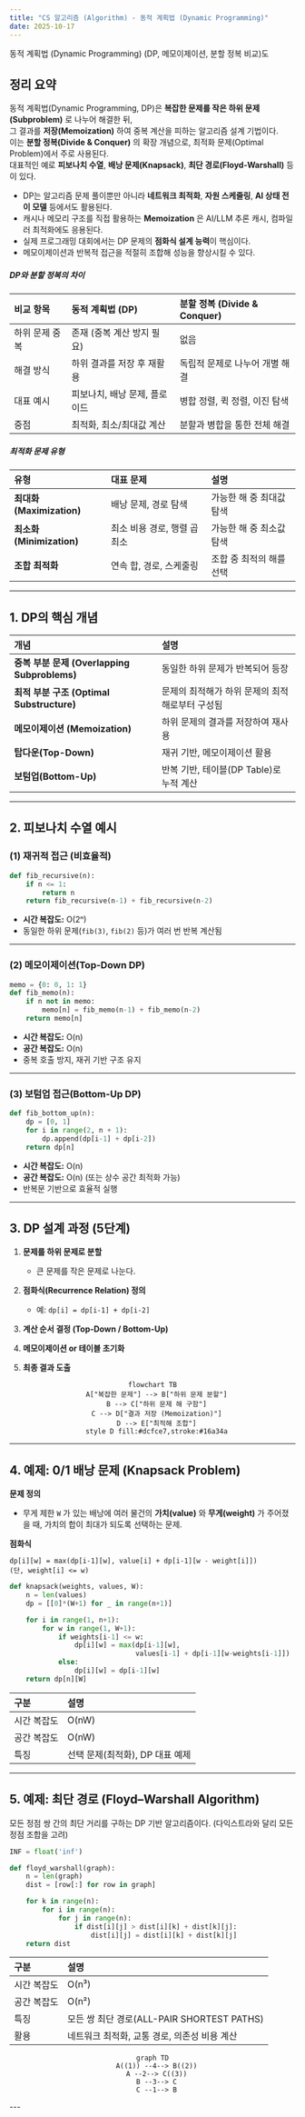 ```yaml
---
title: "CS 알고리즘 (Algorithm) - 동적 계획법 (Dynamic Programming)"
date: 2025-10-17
---
```


동적 계획법 (Dynamic Programming)
(DP, 메모이제이션, 분할 정복 비교)도  

## 정리 요약
동적 계획법(Dynamic Programming, DP)은 **복잡한 문제를 작은 하위 문제(Subproblem)** 로 나누어 해결한 뒤,  
그 결과를 **저장(Memoization)** 하여 중복 계산을 피하는 알고리즘 설계 기법이다.  
이는 **분할 정복(Divide & Conquer)** 의 확장 개념으로, 최적화 문제(Optimal Problem)에서 주로 사용된다.  
대표적인 예로 **피보나치 수열**, **배낭 문제(Knapsack)**, **최단 경로(Floyd-Warshall)** 등이 있다.

* DP는 알고리즘 문제 풀이뿐만 아니라 **네트워크 최적화**, **자원 스케줄링**, **AI 상태 전이 모델** 등에서도 활용된다.
* 캐시나 메모리 구조를 직접 활용하는 **Memoization** 은 AI/LLM 추론 캐시, 컴파일러 최적화에도 응용된다.
* 실제 프로그래밍 대회에서는 DP 문제의 **점화식 설계 능력**이 핵심이다.
* 메모이제이션과 반복적 접근을 적절히 조합해 성능을 향상시킬 수 있다.


#####  DP와 분할 정복의 차이

| 비교 항목    | 동적 계획법 (DP)       | 분할 정복 (Divide & Conquer) |
| :------- | :---------------- | :----------------------- |
| 하위 문제 중복 | 존재 (중복 계산 방지 필요)  | 없음                       |
| 해결 방식    | 하위 결과를 저장 후 재활용   | 독립적 문제로 나누어 개별 해결        |
| 대표 예시    | 피보나치, 배낭 문제, 플로이드 | 병합 정렬, 퀵 정렬, 이진 탐색       |
| 중점       | 최적화, 최소/최대값 계산    | 분할과 병합을 통한 전체 해결         |

##### 최적화 문제 유형

| 유형                    | 대표 문제             | 설명             |
| :-------------------- | :---------------- | :------------- |
| **최대화(Maximization)** | 배낭 문제, 경로 탐색      | 가능한 해 중 최대값 탐색 |
| **최소화(Minimization)** | 최소 비용 경로, 행렬 곱 최소 | 가능한 해 중 최소값 탐색 |
| **조합 최적화**            | 연속 합, 경로, 스케줄링    | 조합 중 최적의 해를 선택 |


---

## 1. DP의 핵심 개념

| 개념 | 설명 |
|:--|:--|
| **중복 부분 문제 (Overlapping Subproblems)** | 동일한 하위 문제가 반복되어 등장 |
| **최적 부분 구조 (Optimal Substructure)** | 문제의 최적해가 하위 문제의 최적해로부터 구성됨 |
| **메모이제이션 (Memoization)** | 하위 문제의 결과를 저장하여 재사용 |
| **탑다운(Top-Down)** | 재귀 기반, 메모이제이션 활용 |
| **보텀업(Bottom-Up)** | 반복 기반, 테이블(DP Table)로 누적 계산 |

---

## 2. 피보나치 수열 예시

### (1) 재귀적 접근 (비효율적)

```python
def fib_recursive(n):
    if n <= 1:
        return n
    return fib_recursive(n-1) + fib_recursive(n-2)
```

* **시간 복잡도:** O(2ⁿ)
* 동일한 하위 문제(`fib(3)`, `fib(2)` 등)가 여러 번 반복 계산됨

---

### (2) 메모이제이션(Top-Down DP)

```python
memo = {0: 0, 1: 1}
def fib_memo(n):
    if n not in memo:
        memo[n] = fib_memo(n-1) + fib_memo(n-2)
    return memo[n]
```

* **시간 복잡도:** O(n)
* **공간 복잡도:** O(n)
* 중복 호출 방지, 재귀 기반 구조 유지

---

### (3) 보텀업 접근(Bottom-Up DP)

```python
def fib_bottom_up(n):
    dp = [0, 1]
    for i in range(2, n + 1):
        dp.append(dp[i-1] + dp[i-2])
    return dp[n]
```

* **시간 복잡도:** O(n)
* **공간 복잡도:** O(n) (또는 상수 공간 최적화 가능)
* 반복문 기반으로 효율적 실행

---

## 3. DP 설계 과정 (5단계)

1. **문제를 하위 문제로 분할**

   * 큰 문제를 작은 문제로 나눈다.
2. **점화식(Recurrence Relation) 정의**

   * 예: `dp[i] = dp[i-1] + dp[i-2]`
3. **계산 순서 결정 (Top-Down / Bottom-Up)**
4. **메모이제이션 or 테이블 초기화**
5. **최종 결과 도출**

<div style="text-align:center;">

```mermaid
flowchart TB
  A["복잡한 문제"] --> B["하위 문제 분할"]
  B --> C["하위 문제 해 구함"]
  C --> D["결과 저장 (Memoization)"]
  D --> E["최적해 조합"]
  style D fill:#dcfce7,stroke:#16a34a
```

</div>

---

## 4. 예제: 0/1 배낭 문제 (Knapsack Problem)

**문제 정의**

* 무게 제한 `W` 가 있는 배낭에
  여러 물건의 **가치(value)** 와 **무게(weight)** 가 주어졌을 때,
  가치의 합이 최대가 되도록 선택하는 문제.

**점화식**

```
dp[i][w] = max(dp[i-1][w], value[i] + dp[i-1][w - weight[i]])  
(단, weight[i] <= w)
```

```python
def knapsack(weights, values, W):
    n = len(values)
    dp = [[0]*(W+1) for _ in range(n+1)]

    for i in range(1, n+1):
        for w in range(1, W+1):
            if weights[i-1] <= w:
                dp[i][w] = max(dp[i-1][w],
                               values[i-1] + dp[i-1][w-weights[i-1]])
            else:
                dp[i][w] = dp[i-1][w]
    return dp[n][W]
```

| 구분     | 설명                   |
| :----- | :------------------- |
| 시간 복잡도 | O(nW)                |
| 공간 복잡도 | O(nW)                |
| 특징     | 선택 문제(최적화), DP 대표 예제 |

---

## 5. 예제: 최단 경로 (Floyd–Warshall Algorithm)

모든 정점 쌍 간의 최단 거리를 구하는 DP 기반 알고리즘이다.
(다익스트라와 달리 모든 정점 조합을 고려)

```python
INF = float('inf')

def floyd_warshall(graph):
    n = len(graph)
    dist = [row[:] for row in graph]

    for k in range(n):
        for i in range(n):
            for j in range(n):
                if dist[i][j] > dist[i][k] + dist[k][j]:
                    dist[i][j] = dist[i][k] + dist[k][j]
    return dist
```

| 구분     | 설명                                  |
| :----- | :---------------------------------- |
| 시간 복잡도 | O(n³)                               |
| 공간 복잡도 | O(n²)                               |
| 특징     | 모든 쌍 최단 경로(ALL-PAIR SHORTEST PATHS) |
| 활용     | 네트워크 최적화, 교통 경로, 의존성 비용 계산          |


<div style="text-align:center;">

```mermaid
graph TD
  A((1)) --4--> B((2))
  A --2--> C((3))
  B --3--> C
  C --1--> B
```

</div>
---


